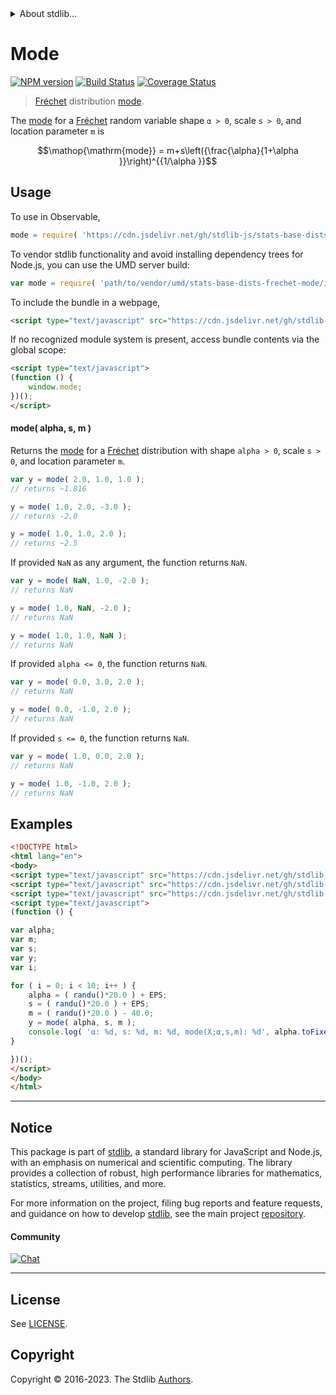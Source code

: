 <!--

@license Apache-2.0

Copyright (c) 2018 The Stdlib Authors.

Licensed under the Apache License, Version 2.0 (the "License");
you may not use this file except in compliance with the License.
You may obtain a copy of the License at

   http://www.apache.org/licenses/LICENSE-2.0

Unless required by applicable law or agreed to in writing, software
distributed under the License is distributed on an "AS IS" BASIS,
WITHOUT WARRANTIES OR CONDITIONS OF ANY KIND, either express or implied.
See the License for the specific language governing permissions and
limitations under the License.

-->


<details>
  <summary>
    About stdlib...
  </summary>
  <p>We believe in a future in which the web is a preferred environment for numerical computation. To help realize this future, we've built stdlib. stdlib is a standard library, with an emphasis on numerical and scientific computation, written in JavaScript (and C) for execution in browsers and in Node.js.</p>
  <p>The library is fully decomposable, being architected in such a way that you can swap out and mix and match APIs and functionality to cater to your exact preferences and use cases.</p>
  <p>When you use stdlib, you can be absolutely certain that you are using the most thorough, rigorous, well-written, studied, documented, tested, measured, and high-quality code out there.</p>
  <p>To join us in bringing numerical computing to the web, get started by checking us out on <a href="https://github.com/stdlib-js/stdlib">GitHub</a>, and please consider <a href="https://opencollective.com/stdlib">financially supporting stdlib</a>. We greatly appreciate your continued support!</p>
</details>

# Mode

[![NPM version][npm-image]][npm-url] [![Build Status][test-image]][test-url] [![Coverage Status][coverage-image]][coverage-url] <!-- [![dependencies][dependencies-image]][dependencies-url] -->

> [Fréchet][frechet-distribution] distribution [mode][mode].

<!-- Section to include introductory text. Make sure to keep an empty line after the intro `section` element and another before the `/section` close. -->

<section class="intro">

The [mode][mode] for a [Fréchet][frechet-distribution] random variable shape `α > 0`, scale `s > 0`, and location parameter `m` is

<!-- <equation class="equation" label="eq:frechet_mode" align="center" raw="\operatorname{mode} = m+s\left({\frac{\alpha}{1+\alpha }}\right)^{{1/\alpha }}" alt="Mode for a Fréchet distribution."> -->

```math
\mathop{\mathrm{mode}} = m+s\left({\frac{\alpha}{1+\alpha }}\right)^{{1/\alpha }}
```

<!-- <div class="equation" align="center" data-raw-text="\operatorname{mode} = m+s\left({\frac{\alpha}{1+\alpha }}\right)^{{1/\alpha }}" data-equation="eq:frechet_mode">
    <img src="https://cdn.jsdelivr.net/gh/stdlib-js/stdlib@51534079fef45e990850102147e8945fb023d1d0/lib/node_modules/@stdlib/stats/base/dists/frechet/mode/docs/img/equation_frechet_mode.svg" alt="Mode for a Fréchet distribution.">
    <br>
</div> -->

<!-- </equation> -->

</section>

<!-- /.intro -->

<!-- Package usage documentation. -->



<section class="usage">

## Usage

To use in Observable,

```javascript
mode = require( 'https://cdn.jsdelivr.net/gh/stdlib-js/stats-base-dists-frechet-mode@v0.1.0-umd/browser.js' )
```

To vendor stdlib functionality and avoid installing dependency trees for Node.js, you can use the UMD server build:

```javascript
var mode = require( 'path/to/vendor/umd/stats-base-dists-frechet-mode/index.js' )
```

To include the bundle in a webpage,

```html
<script type="text/javascript" src="https://cdn.jsdelivr.net/gh/stdlib-js/stats-base-dists-frechet-mode@v0.1.0-umd/browser.js"></script>
```

If no recognized module system is present, access bundle contents via the global scope:

```html
<script type="text/javascript">
(function () {
    window.mode;
})();
</script>
```

#### mode( alpha, s, m )

Returns the [mode][mode] for a [Fréchet][frechet-distribution] distribution with shape `alpha > 0`, scale `s > 0`, and location parameter `m`.

```javascript
var y = mode( 2.0, 1.0, 1.0 );
// returns ~1.816

y = mode( 1.0, 2.0, -3.0 );
// returns -2.0

y = mode( 1.0, 1.0, 2.0 );
// returns ~2.5
```

If provided `NaN` as any argument, the function returns `NaN`.

```javascript
var y = mode( NaN, 1.0, -2.0 );
// returns NaN

y = mode( 1.0, NaN, -2.0 );
// returns NaN

y = mode( 1.0, 1.0, NaN );
// returns NaN
```

If provided `alpha <= 0`, the function returns `NaN`.

```javascript
var y = mode( 0.0, 3.0, 2.0 );
// returns NaN

y = mode( 0.0, -1.0, 2.0 );
// returns NaN
```

If provided `s <= 0`, the function returns `NaN`.

```javascript
var y = mode( 1.0, 0.0, 2.0 );
// returns NaN

y = mode( 1.0, -1.0, 2.0 );
// returns NaN
```

</section>

<!-- /.usage -->

<!-- Package usage notes. Make sure to keep an empty line after the `section` element and another before the `/section` close. -->

<section class="notes">

</section>

<!-- /.notes -->

<!-- Package usage examples. -->

<section class="examples">

## Examples

<!-- eslint no-undef: "error" -->

```html
<!DOCTYPE html>
<html lang="en">
<body>
<script type="text/javascript" src="https://cdn.jsdelivr.net/gh/stdlib-js/random-base-randu@umd/browser.js"></script>
<script type="text/javascript" src="https://cdn.jsdelivr.net/gh/stdlib-js/constants-float64-eps@umd/browser.js"></script>
<script type="text/javascript" src="https://cdn.jsdelivr.net/gh/stdlib-js/stats-base-dists-frechet-mode@v0.1.0-umd/browser.js"></script>
<script type="text/javascript">
(function () {

var alpha;
var m;
var s;
var y;
var i;

for ( i = 0; i < 10; i++ ) {
    alpha = ( randu()*20.0 ) + EPS;
    s = ( randu()*20.0 ) + EPS;
    m = ( randu()*20.0 ) - 40.0;
    y = mode( alpha, s, m );
    console.log( 'α: %d, s: %d, m: %d, mode(X;α,s,m): %d', alpha.toFixed( 4 ), s.toFixed( 4 ), m.toFixed( 4 ), y.toFixed( 4 ) );
}

})();
</script>
</body>
</html>
```

</section>

<!-- /.examples -->

<!-- Section to include cited references. If references are included, add a horizontal rule *before* the section. Make sure to keep an empty line after the `section` element and another before the `/section` close. -->

<section class="references">

</section>

<!-- /.references -->

<!-- Section for related `stdlib` packages. Do not manually edit this section, as it is automatically populated. -->

<section class="related">

</section>

<!-- /.related -->

<!-- Section for all links. Make sure to keep an empty line after the `section` element and another before the `/section` close. -->


<section class="main-repo" >

* * *

## Notice

This package is part of [stdlib][stdlib], a standard library for JavaScript and Node.js, with an emphasis on numerical and scientific computing. The library provides a collection of robust, high performance libraries for mathematics, statistics, streams, utilities, and more.

For more information on the project, filing bug reports and feature requests, and guidance on how to develop [stdlib][stdlib], see the main project [repository][stdlib].

#### Community

[![Chat][chat-image]][chat-url]

---

## License

See [LICENSE][stdlib-license].


## Copyright

Copyright &copy; 2016-2023. The Stdlib [Authors][stdlib-authors].

</section>

<!-- /.stdlib -->

<!-- Section for all links. Make sure to keep an empty line after the `section` element and another before the `/section` close. -->

<section class="links">

[npm-image]: http://img.shields.io/npm/v/@stdlib/stats-base-dists-frechet-mode.svg
[npm-url]: https://npmjs.org/package/@stdlib/stats-base-dists-frechet-mode

[test-image]: https://github.com/stdlib-js/stats-base-dists-frechet-mode/actions/workflows/test.yml/badge.svg?branch=v0.1.0
[test-url]: https://github.com/stdlib-js/stats-base-dists-frechet-mode/actions/workflows/test.yml?query=branch:v0.1.0

[coverage-image]: https://img.shields.io/codecov/c/github/stdlib-js/stats-base-dists-frechet-mode/main.svg
[coverage-url]: https://codecov.io/github/stdlib-js/stats-base-dists-frechet-mode?branch=main

<!--

[dependencies-image]: https://img.shields.io/david/stdlib-js/stats-base-dists-frechet-mode.svg
[dependencies-url]: https://david-dm.org/stdlib-js/stats-base-dists-frechet-mode/main

-->

[chat-image]: https://img.shields.io/gitter/room/stdlib-js/stdlib.svg
[chat-url]: https://app.gitter.im/#/room/#stdlib-js_stdlib:gitter.im

[stdlib]: https://github.com/stdlib-js/stdlib

[stdlib-authors]: https://github.com/stdlib-js/stdlib/graphs/contributors

[umd]: https://github.com/umdjs/umd
[es-module]: https://developer.mozilla.org/en-US/docs/Web/JavaScript/Guide/Modules

[deno-url]: https://github.com/stdlib-js/stats-base-dists-frechet-mode/tree/deno
[umd-url]: https://github.com/stdlib-js/stats-base-dists-frechet-mode/tree/umd
[esm-url]: https://github.com/stdlib-js/stats-base-dists-frechet-mode/tree/esm
[branches-url]: https://github.com/stdlib-js/stats-base-dists-frechet-mode/blob/main/branches.md

[stdlib-license]: https://raw.githubusercontent.com/stdlib-js/stats-base-dists-frechet-mode/main/LICENSE

[frechet-distribution]: https://en.wikipedia.org/wiki/Fr%C3%A9chet_distribution

[mode]: https://en.wikipedia.org/wiki/Mode_%28statistics%29

</section>

<!-- /.links -->
